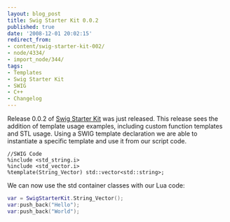 ```yaml
---
layout: blog_post
title: Swig Starter Kit 0.0.2
published: true
date: '2008-12-01 20:02:15'
redirect_from:
- content/swig-starter-kit-002/
- node/4334/
- import_node/344/
tags:
- Templates
- Swig Starter Kit
- SWIG
- C++
- Changelog
---
```


Release 0.0.2 of [Swig Starter Kit](http://github.com/lefticus/SwigStarterKit) was just released. This release sees the addition of template usage examples, including custom function templates and STL usage. Using a SWIG template declaration we are able to instantiate a specific template and use it from our script code. 

```swig
//SWIG Code 
%include <std_string.i>
%include <std_vector.i>
%template(String_Vector) std::vector<std::string>;
```

We can now use the std container classes with our Lua code: 

```lua
var = SwigStarterKit.String_Vector();  
var:push_back("Hello"); 
var:push_back("World");
```
